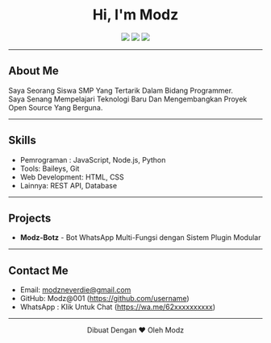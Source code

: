 <h1 align="center">Hi, I'm Modz</h1>
<p align="center">
  <img src="https://img.shields.io/badge/Status-Open%20To%20Work-green?style=flat-square" />
  <img src="https://img.shields.io/badge/Location-[Kota%2C%20Negara]-blue?style=flat-square" />
  <img src="https://img.shields.io/badge/Tech-JavaScript%20%7C%20Node.js-yellow?style=flat-square&logo=javascript" />
</p>

---

## About Me

Saya Seorang Siswa SMP Yang Tertarik Dalam Bidang Programmer.  
Saya Senang Mempelajari Teknologi Baru Dan Mengembangkan Proyek Open Source Yang Berguna.

---

## Skills

- Pemrograman : JavaScript, Node.js, Python
- Tools: Baileys, Git 
- Web Development: HTML, CSS  
- Lainnya: REST API, Database  

---

## Projects

- **Modz-Botz** - Bot WhatsApp Multi-Fungsi dengan Sistem Plugin Modular  
---

## Contact Me

- Email: modzneverdie@gmail.com 
- GitHub: Modz@001 (https://github.com/username)
- WhatsApp : Klik Untuk Chat (https://wa.me/62xxxxxxxxxx)  

---

<p align="center">
  Dibuat Dengan ❤️ Oleh Modz
</p>
